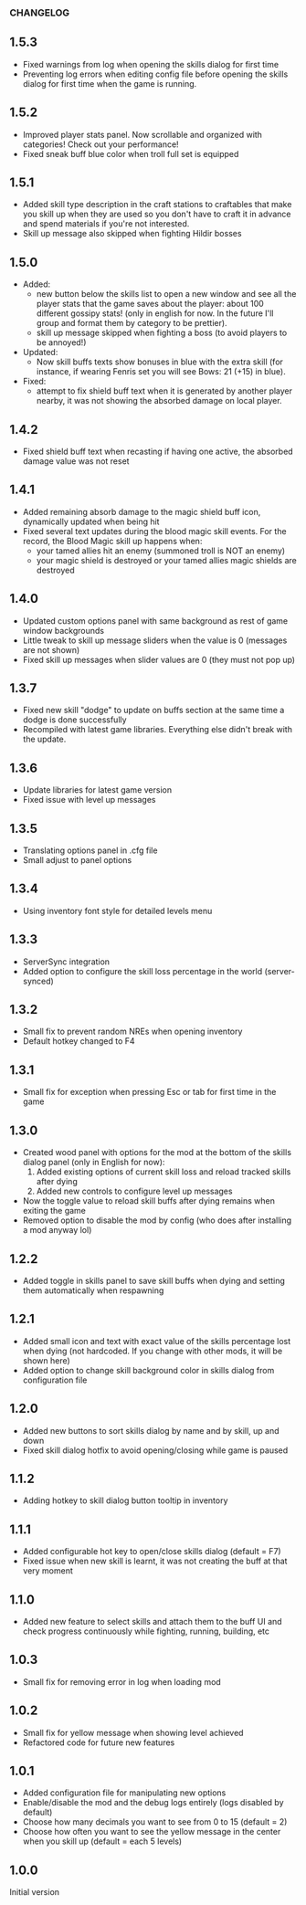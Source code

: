 ### CHANGELOG

## 1.5.3

* Fixed warnings from log when opening the skills dialog for first time
* Preventing log errors when editing config file before opening the skills dialog for first time when the game is running.

## 1.5.2

* Improved player stats panel. Now scrollable and organized with categories! Check out your performance!
* Fixed sneak buff blue color when troll full set is equipped

## 1.5.1

* Added skill type description in the craft stations to craftables that make you skill up when they are used so you don't have to craft it in advance and spend materials if you're not interested.
* Skill up message also skipped when fighting Hildir bosses

## 1.5.0

* Added:
  * new button below the skills list to open a new window and see all the player stats that the game saves about the player: about 100 different gossipy stats! (only in english for now. In the future I'll group and format them by category to be prettier).
  * skill up message skipped when fighting a boss (to avoid players to be annoyed!)
* Updated:
  * Now skill buffs texts show bonuses in blue with the extra skill (for instance, if wearing Fenris set you will see Bows: 21 (+15) in blue).
* Fixed:
  * attempt to fix shield buff text when it is generated by another player nearby, it was not showing the absorbed damage on local player.

## 1.4.2

* Fixed shield buff text when recasting if having one active, the absorbed damage value was not reset

## 1.4.1

* Added remaining absorb damage to the magic shield buff icon, dynamically updated when being hit
* Fixed several text updates during the blood magic skill events. For the record, the Blood Magic skill up happens when:
  * your tamed allies hit an enemy (summoned troll is NOT an enemy)
  * your magic shield is destroyed or your tamed allies magic shields are destroyed

## 1.4.0

* Updated custom options panel with same background as rest of game window backgrounds
* Little tweak to skill up message sliders when the value is 0 (messages are not shown)
* Fixed skill up messages when slider values are 0 (they must not pop up)

## 1.3.7

* Fixed new skill "dodge" to update on buffs section at the same time a dodge is done successfully
* Recompiled with latest game libraries. Everything else didn't break with the update.

## 1.3.6

* Update libraries for latest game version
* Fixed issue with level up messages

## 1.3.5

* Translating options panel in .cfg file
* Small adjust to panel options

## 1.3.4

* Using inventory font style for detailed levels menu

## 1.3.3

* ServerSync integration
* Added option to configure the skill loss percentage in the world (server-synced)

## 1.3.2

* Small fix to prevent random NREs when opening inventory
* Default hotkey changed to F4

## 1.3.1

* Small fix for exception when pressing Esc or tab for first time in the game

## 1.3.0

* Created wood panel with options for the mod at the bottom of the skills dialog panel (only in English for now):
	1) Added existing options of current skill loss and reload tracked skills after dying
	2) Added new controls to configure level up messages
* Now the toggle value to reload skill buffs after dying remains when exiting the game
* Removed option to disable the mod by config (who does after installing a mod anyway lol)

## 1.2.2

* Added toggle in skills panel to save skill buffs when dying and setting them automatically when respawning

## 1.2.1

* Added small icon and text with exact value of the skills percentage lost when dying (not hardcoded. If you change with other mods, it will be shown here)
* Added option to change skill background color in skills dialog from configuration file

## 1.2.0

* Added new buttons to sort skills dialog by name and by skill, up and down
* Fixed skill dialog hotfix to avoid opening/closing while game is paused

## 1.1.2

* Adding hotkey to skill dialog button tooltip in inventory

## 1.1.1

* Added configurable hot key to open/close skills dialog (default = F7)
* Fixed issue when new skill is learnt, it was not creating the buff at that very moment

## 1.1.0

* Added new feature to select skills and attach them to the buff UI and check progress continuously while fighting, running, building, etc

## 1.0.3

* Small fix for removing error in log when loading mod

## 1.0.2

* Small fix for yellow message when showing level achieved
* Refactored code for future new features

## 1.0.1

* Added configuration file for manipulating new options
* Enable/disable the mod and the debug logs entirely (logs disabled by default)
* Choose how many decimals you want to see from 0 to 15 (default = 2)
* Choose how often you want to see the yellow message in the center when you skill up (default = each 5 levels)

## 1.0.0

Initial version